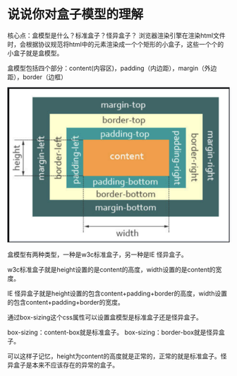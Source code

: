 # 说说你对盒子模型的理解

核心点：盒模型是什么？标准盒子？怪异盒子？
浏览器渲染引擎在渲染html文件时，会根据协议规范将html中的元素渲染成一个个矩形的小盒子，这些一个个的小盒子就是盒模型。

盒模型包括四个部分：content(内容区)，padding（内边距），margin（外边距），border（边框）

![Content Image](../../images/css/content.jpg)

盒模型有两种类型，一种是w3c标准盒子，另一种是IE 怪异盒子。

w3c标准盒子就是height设置的是content的高度，width设置的是content的宽度。

IE 怪异盒子就是height设置的包含content+padding+border的高度，width设置的包含content+padding+border的宽度。

通过box-sizing这个css属性可以设置盒模型是标准盒子还是怪异盒子。

box-sizing：content-box就是标准盒子。
box-sizing：border-box就是怪异盒子。

可以这样子记忆，height为content的高度就是正常的，正常的就是标准盒子。怪异盒子是本来不应该存在的异常的盒子。